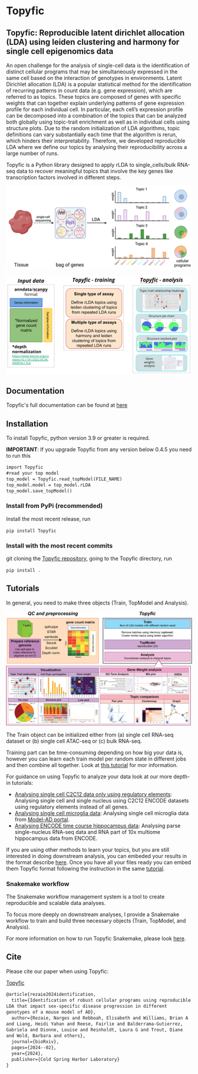 # Topyfic

## Topyfic: Reproducible latent dirichlet allocation (LDA) using leiden clustering and harmony for single cell epigenomics data

An open challenge for the analysis of single-cell data is the identification of distinct cellular programs that may be simultaneously expressed in the same cell based on the interaction of genotypes in environments. Latent Dirichlet allocation (LDA) is a popular statistical method for the identification of recurring patterns in count data (e.g. gene expression), which are referred to as topics. These topics are composed of genes with specific weights that can together explain underlying patterns of gene expression profile for each individual cell. In particular, each cell’s expression profile can be decomposed into a combination of the topics that can be analyzed both globally using topic-trait enrichment as well as in individual cells using structure plots. Due to the random initialization of LDA algorithms, topic definitions can vary substantially each time that the algorithm is rerun, which hinders their interpretability. Therefore, we developed reproducible LDA where we define our topics by analysing their reproducibility across a large number of runs.

Topyfic is a Python library designed to apply rLDA to single_cells/bulk RNA-seq data to recover meaningful topics that involve the key genes like transcription factors involved in different steps.

![LDA overview](docs/TopicModels.png)

![Topyfic overview](docs/Topyfic.png)

## Documentation
Topyfic's full documentation can be found at [here](https://mortazavilab.github.io/Topyfic/html/index.html)

## Installation

To install Topyfic, python version 3.9 or greater is required.

**IMPORTANT**: If you upgrade Topyfic from any version below 0.4.5 you need to run this

```
import Topyfic
#read your top model
top_model = Topyfic.read_topModel(FILE_NAME)
top_model.model = top_model.rLDA
top_model.save_topModel()
```

### Install from PyPi (recommended)
Install the most recent release, run

`pip install Topyfic`

### Install with the most recent commits
git cloning the [Topyfic repository](https://github.com/mortazavilab/Topyfic), going to the Topyfic directory, run

`pip install .`

## Tutorials

In general, you need to make three objects (Train, TopModel and Analysis). 

![Topyfic workflow](docs/Topyfic_workflow.png)

The Train object can be initialized either from (a) single cell RNA-seq dataset or (b) single cell ATAC-seq or (c) bulk RNA-seq.



Training part can be time-consuming depending on how big your data is, however you can learn each train model per random state in different jobs and then combine all together. Look at [this tutorial](tutorials/make_train_object.ipynb) for mor information.

For guidance on using Topyfic to analyze your data look at our more depth-in tutorials:

- [Analysing single cell C2C12 data only using regulatory elements](tutorials/C2C12_TFs_mirhgs_chromreg/C2C12.ipynb): Analysing single cell and single nucleus using C2C12 ENCODE datasets using regulatory elements instead of all genes.
- [Analysing single cell microglia data](tutorials/microglia_all_genes/microglia.ipynb): Analysing single cell microglia data from [Model-AD portal](https://www.model-ad.org/).
- [Analysing ENCODE time course hippocampus data](tutorials/ENCODE_Hipp_parse_10x/analysing.ipynb): Analysing parse single-nucleus RNA-seq data and RNA part of 10x multiome hippocampus data from ENCODE.

If you are using other methods to learn your topics, but you are still interested in doing downstream analysis, you can embeded your results in the format describe [here](tutorials/topic_modeling_model.md). Once you have all your files ready you can embed them Topyfic format following the instruction in the same [tutorial](tutorials/topic_modeling_model.md).

### Snakemake workflow

The Snakemake workflow management system is a tool to create reproducible and scalable data analyses.

To focus more deeply on downstream analyses, I provide a Snakemake workflow to train and build three necessary objects (Train, TopModel, and Analysis).

For more information on how to run Topyfic Snakemake, please look [here](workflow/snakemake).

## Cite

Please cite our paper when using Topyfic:

[Topyfic](https://www.biorxiv.org/content/10.1101/2024.02.26.582178v1)

```
@article{rezaie2024identification,
  title={Identification of robust cellular programs using reproducible LDA that impact sex-specific disease progression in different genotypes of a mouse model of AD},
  author={Rezaie, Narges and Rebboah, Elisabeth and Williams, Brian A and Liang, Heidi Yahan and Reese, Fairlie and Balderrama-Gutierrez, Gabriela and Dionne, Louise and Reinholdt, Laura G and Trout, Diane and Wold, Barbara and others},
  journal={bioRxiv},
  pages={2024--02},
  year={2024},
  publisher={Cold Spring Harbor Laboratory}
}
```

